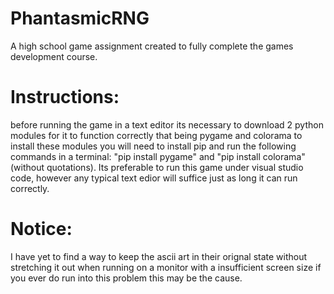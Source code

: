 # PhantasmicRNG
A high school game assignment created to fully complete the games development course.


# Instructions:

before running the game in a text editor its necessary to download 2 python modules for it to function correctly that being pygame and colorama 
to install these modules you will need to install pip and run the following commands in a terminal: "pip install pygame" and "pip install colorama" (without quotations).
Its preferable to run this game under visual studio code, however any typical text edior will suffice just as long it can run correctly. 

# Notice: 

I have yet to find a way to keep the ascii art in their orignal state without stretching it out when running on a monitor with a insufficient screen size if you ever do run into this problem
this may be the cause. 
